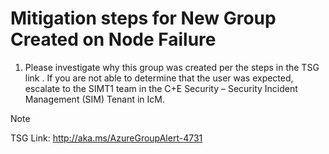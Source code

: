 # Mitigation steps for New Group Created on Node Failure
1) Please investigate why this group was created per the steps in the TSG link . If you are not able to determine that the user was expected, escalate to the SIMT1 team in the C+E Security – Security Incident Management (SIM) Tenant in IcM.

 > [!Note]
 TSG Link: http://aka.ms/AzureGroupAlert-4731